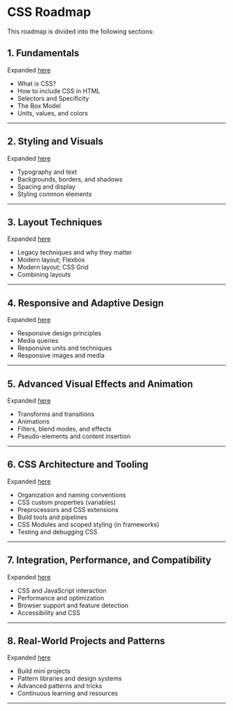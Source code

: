 # CSS Roadmap

This roadmap is divided into the following sections:

## 1. Fundamentals

Expanded [here](./01_fundamentals.md)

+ What is CSS?
+ How to include CSS in HTML
+ Selectors and Specificity
+ The Box Model
+ Units, values, and colors

---

## 2. Styling and Visuals

Expanded [here](./02_styling_and_visuals.md)

+ Typography and text
+ Backgrounds, borders, and shadows
+ Spacing and display
+ Styling common elements

---

## 3. Layout Techniques

Expanded [here](./03_layout_techniques.md)

+ Legacy techniques and why they matter
+ Modern layout; Flexbox
+ Modern layout; CSS Grid
+ Combining layouts

---

## 4. Responsive and Adaptive Design

Expanded [here](./04_responsive_design.md)

+ Responsive design principles
+ Media queries
+ Responsive units and techniques
+ Responsive images and media

---

## 5. Advanced Visual Effects and Animation

Expanded [here](./05_advanced_effects.md)

+ Transforms and transitions
+ Animations
+ Filters, blend modes, and effects
+ Pseudo-elements and content insertion

---

## 6. CSS Architecture and Tooling

Expanded [here](./06_architecture_tooling.md)

+ Organization and naming conventions
+ CSS custom properties (variables)
+ Preprocessors and CSS extensions
+ Build tools and pipelines
+ CSS Modules and scoped styling (in frameworks)
+ Testing and debugging CSS

---

## 7. Integration, Performance, and Compatibility

Expanded [here](./07_integration_performance.md)

+ CSS and JavaScript interaction
+ Performance and optimization
+ Browser support and feature detection
+ Accessibility and CSS

---

## 8. Real-World Projects and Patterns

Expanded [here](./08_real_world.md)

+ Build mini projects
+ Pattern libraries and design systems
+ Advanced patterns and tricks
+ Continuous learning and resources

---
